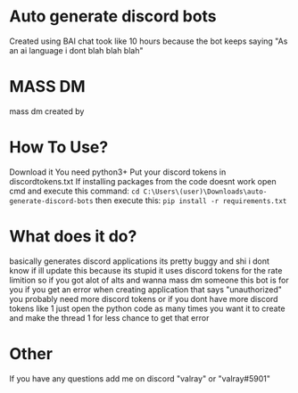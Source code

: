 # Auto generate discord bots
Created using BAI chat took like 10 hours because the bot keeps saying "As an ai language i dont blah blah blah"

# MASS DM
mass dm created by

# How To Use?
Download it
You need python3+
Put your discord tokens in discordtokens.txt
If installing packages from the code doesnt work open cmd and execute this command: ``cd C:\Users\(user)\Downloads\auto-generate-discord-bots`` then execute this: ``pip install -r requirements.txt``

# What does it do?
basically generates discord applications its pretty buggy and shi i dont know if ill update this because its stupid
it uses discord tokens for the rate limition so if you got alot of alts and wanna mass dm someone this bot is for you
if you get an error when creating application that says "unauthorized" you probably need more discord tokens or if you dont have more discord tokens like 1 just open the python code as many times you want it to create and make the thread 1 for less chance to get that error

# Other

If you have any questions add me on discord "valray" or "valray#5901"
